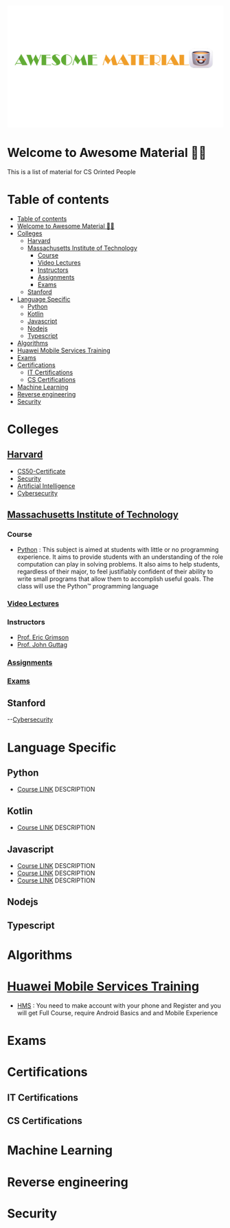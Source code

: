 ![AWSMT](ASM1.png)

# Welcome to Awesome Material 👨‍💻

This is a list of material for CS Orinted People

# Table of contents

<!--toc:start-->

- [Table of contents](#table-of-contents)
- [Welcome to Awesome Material 👨‍💻](#welcome-to-awesome-material-👨‍💻)
- [Colleges](#colleges)
  - [Harvard](#harvard)
  - [Massachusetts Institute of Technology](#massachusetts-institute-of-technology)
    - [Course](#course)
    - [Video Lectures](#video-lectures)
    - [Instructors](#instructors)
    - [Assignments](#assignments)
    - [Exams](#exams)
  - [Stanford](#stanford)
- [Language Specific](#language-specific)
  - [Python](#python)
  - [Kotlin](#kotlin)
  - [Javascript](#javascript)
  - [Nodejs](#nodejs)
  - [Typescript](#typescript)
- [Algorithms](#algorithms)
- [Huawei Mobile Services Training](#huawei-mobile-services-training)
- [Exams](#exams)
- [Certifications](#certifications)
  - [IT Certifications](#it-certifications)
  - [CS Certifications](#cs-certifications)
- [Machine Learning](#machine-learning)
- [Reverse engineering](#reverse-engineering)
- [Security](#security)
<!--toc:end-->

# Colleges

## [Harvard](https://www.edx.org/cs50)
- [CS50-Certificate](https://cs50.harvard.edu/x/2021/)
- [Security](https://cs50.harvard.edu/x/2021/weeks/security/)
- [Artificial Intelligence](https://cs50.harvard.edu/x/2021/weeks/ai/)
- [Cybersecurity](https://cs50.harvard.edu/college/2021/fall/weeks/cybersecurity/)

## [Massachusetts Institute of Technology](https://ocw.mit.edu/)

### Course

- [Python](https://ocw.mit.edu/courses/6-00-introduction-to-computer-science-and-programming-fall-2008/) : This subject is aimed at students with little or no programming experience. It aims to provide students with an understanding of the role computation can play in solving problems. It also aims to help students, regardless of their major, to feel justifiably confident of their ability to write small programs that allow them to accomplish useful goals. The class will use the Python™ programming language

### [Video Lectures](https://ocw.mit.edu/courses/6-00-introduction-to-computer-science-and-programming-fall-2008/video_galleries/video-lectures/)

### Instructors
- [Prof. Eric Grimson](https://www.google.com/search?q=Prof.+Eric+Grimson&rlz=1C1YTUH_arEG1025EG1025&sourceid=chrome&ie=UTF-8)
- [Prof. John Guttag](https://www.google.com/search?q=Prof.+John+Guttag&rlz=1C1YTUH_arEG1025EG1025&sourceid=chrome&ie=UTF-8)
### [Assignments](https://ocw.mit.edu/courses/6-00-introduction-to-computer-science-and-programming-fall-2008/pages/assignments/)

### [Exams](https://ocw.mit.edu/courses/6-00-introduction-to-computer-science-and-programming-fall-2008/pages/exams/)

## Stanford
--[Cybersecurity](https://cs50.harvard.edu/college/2021/fall/weeks/cybersecurity/)

# Language Specific

## Python

- [Course LINK](https://google.com) DESCRIPTION

## Kotlin

- [Course LINK](https://google.com) DESCRIPTION

## Javascript

- [Course LINK](https://google.com) DESCRIPTION
- [Course LINK](https://google.com) DESCRIPTION
- [Course LINK](https://google.com) DESCRIPTION

## Nodejs

## Typescript

# Algorithms

# [Huawei Mobile Services Training](https://developer.huawei.com/consumer/en/training/course/video/101620715873000160)
- [HMS](https://developer.huawei.com/consumer/en/training/course/video/101620715873000160) : You need to  make account with your phone and Register and you will get Full Course, require Android Basics and and Mobile Experience 

# Exams

# Certifications

## IT Certifications

## CS Certifications

# Machine Learning

# Reverse engineering

# Security
